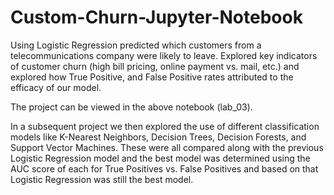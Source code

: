 # Custom-Churn-Jupyter-Notebook

Using Logistic Regression predicted which customers from a telecommunications company were
likely to leave. Explored key indicators of customer churn (high bill pricing, online payment vs. mail, etc.)
and explored how True Positive, and False Positive rates attributed to the efficacy of our model.

The project can be viewed in the above notebook (lab_03).

In a subsequent project we then explored the use of different classification models like
K-Nearest Neighbors, Decision Trees, Decision Forests, and Support Vector Machines. These
were all compared along with the previous Logistic Regression model and the best model was
determined using the AUC score of each for True Positives vs. False Positives and based on that
Logistic Regression was still the best model.
